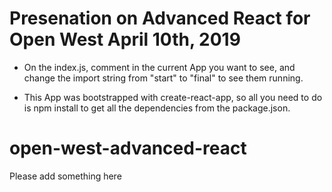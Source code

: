 # Presenation on Advanced React for Open West April 10th, 2019

* On the index.js, comment in the current App you want to see, and change the import string from "start" to "final" to see them running.  

* This App was bootstrapped with create-react-app, so all you need to do is npm install to get all the dependencies from the package.json.

# open-west-advanced-react
Please add something here
